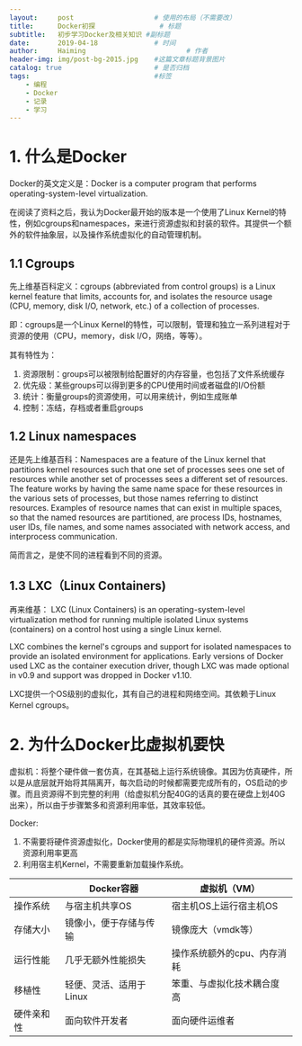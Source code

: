 ```yaml
---
layout:     post   				    # 使用的布局（不需要改）
title:      Docker初探				# 标题 
subtitle:   初步学习Docker及相关知识 #副标题
date:       2019-04-18				# 时间
author:     Haiming 						# 作者
header-img: img/post-bg-2015.jpg 	#这篇文章标题背景图片
catalog: true 						# 是否归档
tags:								#标签
    - 编程
    - Docker
    - 记录
    - 学习
---
```

# 1. 什么是Docker
Docker的英文定义是：Docker is a computer program that performs operating-system-level virtualization.

在阅读了资料之后，我认为Docker最开始的版本是一个使用了Linux Kernel的特性，例如cgroups和namespaces，来进行资源虚拟和封装的软件。其提供一个额外的软件抽象层，以及操作系统虚拟化的自动管理机制。

## 1.1 Cgroups
先上维基百科定义：cgroups (abbreviated from control groups) is a Linux kernel feature that limits, accounts for, and isolates the resource usage (CPU, memory, disk I/O, network, etc.) of a collection of processes.

即：cgroups是一个Linux Kernel的特性，可以限制，管理和独立一系列进程对于资源的使用（CPU，memory，disk I/O，网络，等等）。

其有特性为：
1. 资源限制：groups可以被限制给配置好的内存容量，也包括了文件系统缓存
2. 优先级：某些groups可以得到更多的CPU使用时间或者磁盘的I/O份额
3. 统计：衡量groups的资源使用，可以用来统计，例如生成账单
4. 控制：冻结，存档或者重启groups

## 1.2 Linux namespaces

还是先上维基百科：Namespaces are a feature of the Linux kernel that partitions kernel resources such that one set of processes sees one set of resources while another set of processes sees a different set of resources. The feature works by having the same name space for these resources in the various sets of processes, but those names referring to distinct resources. Examples of resource names that can exist in multiple spaces, so that the named resources are partitioned, are process IDs, hostnames, user IDs, file names, and some names associated with network access, and interprocess communication.

简而言之，是使不同的进程看到不同的资源。

## 1.3 LXC（Linux Containers)

再来维基：
LXC (Linux Containers) is an operating-system-level virtualization method for running multiple isolated Linux systems (containers) on a control host using a single Linux kernel.

LXC combines the kernel's cgroups and support for isolated namespaces to provide an isolated environment for applications. Early versions of Docker used LXC as the container execution driver, though LXC was made optional in v0.9 and support was dropped in Docker v1.10. 

LXC提供一个OS级别的虚拟化，其有自己的进程和网络空间。其依赖于Linux Kernel cgroups。

# 2. 为什么Docker比虚拟机要快
虚拟机：将整个硬件做一套仿真，在其基础上运行系统镜像。其因为仿真硬件，所以是从底层就开始将其隔离开，每次启动的时候都需要完成所有的，OS启动的步骤。而且资源得不到完整的利用（给虚拟机分配40G的话真的要在硬盘上划40G出来），所以由于步骤繁多和资源利用率低，其效率较低。

Docker:
1. 不需要将硬件资源虚拟化，Docker使用的都是实际物理机的硬件资源。所以资源利用率更高
2. 利用宿主机Kernel，不需要重新加载操作系统。



| |Docker容器|虚拟机（VM）|
|-------|-------|--------|
|操作系统|与宿主机共享OS|宿主机OS上运行宿主机OS|
|存储大小|镜像小，便于存储与传输|镜像庞大（vmdk等）|
|运行性能|几乎无额外性能损失|操作系统额外的cpu、内存消耗|
|移植性|轻便、灵活、适用于Linux|笨重、与虚拟化技术耦合度高|
|硬件亲和性|面向软件开发者|面向硬件运维者|